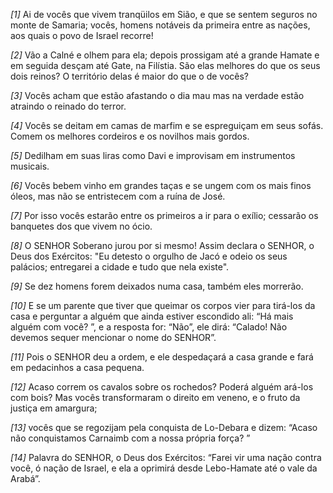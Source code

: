*[1]* Ai de vocês que vivem tranqüilos em Sião, e que se sentem seguros no monte de Samaria; vocês, homens notáveis da primeira entre as nações, aos quais o povo de Israel recorre!

*[2]* Vão a Calné e olhem para ela; depois prossigam até a grande Hamate e em seguida desçam até Gate, na Filístia. São elas melhores do que os seus dois reinos? O território delas é maior do que o de vocês?

*[3]* Vocês acham que estão afastando o dia mau mas na verdade estão atraindo o reinado do terror.

*[4]* Vocês se deitam em camas de marfim e se espreguiçam em seus sofás. Comem os melhores cordeiros e os novilhos mais gordos.

*[5]* Dedilham em suas liras como Davi e improvisam em instrumentos musicais.

*[6]* Vocês bebem vinho em grandes taças e se ungem com os mais finos óleos, mas não se entristecem com a ruína de José.

*[7]* Por isso vocês estarão entre os primeiros a ir para o exílio; cessarão os banquetes dos que vivem no ócio.

*[8]* O SENHOR Soberano jurou por si mesmo! Assim declara o SENHOR, o Deus dos Exércitos: "Eu detesto o orgulho de Jacó e odeio os seus palácios; entregarei a cidade e tudo que nela existe".

*[9]* Se dez homens forem deixados numa casa, também eles morrerão.

*[10]* E se um parente que tiver que queimar os corpos vier para tirá-los da casa e perguntar a alguém que ainda estiver escondido ali: “Há mais alguém com você? ”, e a resposta for: “Não”, ele dirá: “Calado! Não devemos sequer mencionar o nome do SENHOR”.

*[11]* Pois o SENHOR deu a ordem, e ele despedaçará a casa grande e fará em pedacinhos a casa pequena.

*[12]* Acaso correm os cavalos sobre os rochedos? Poderá alguém ará-los com bois? Mas vocês transformaram o direito em veneno, e o fruto da justiça em amargura;

*[13]* vocês que se regozijam pela conquista de Lo-Debara e dizem: “Acaso não conquistamos Carnaimb com a nossa própria força? ”

*[14]* Palavra do SENHOR, o Deus dos Exércitos: “Farei vir uma nação contra você, ó nação de Israel, e ela a oprimirá desde Lebo-Hamate até o vale da Arabá”.


